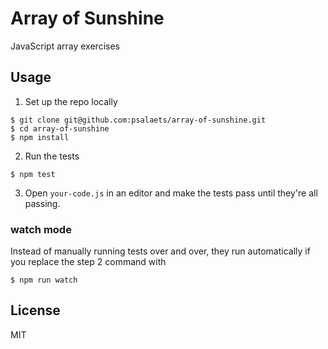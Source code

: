 # Array of Sunshine

JavaScript array exercises

## Usage

1. Set up the repo locally

```
$ git clone git@github.com:psalaets/array-of-sunshine.git
$ cd array-of-sunshine
$ npm install
```

2. Run the tests

```
$ npm test
```

3. Open `your-code.js` in an editor and make the tests pass until they're all
passing.

### watch mode

Instead of manually running tests over and over, they run automatically if you
replace the step 2 command with

```
$ npm run watch
```

## License

MIT
